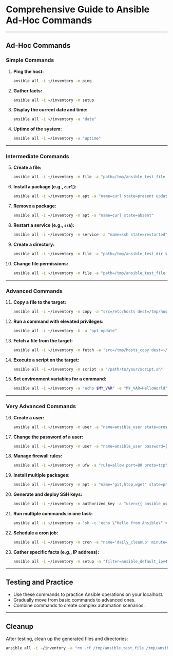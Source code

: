 # Comprehensive Guide to Ansible Ad-Hoc Commands

---

## **Ad-Hoc Commands**

### **Simple Commands**

1. **Ping the host:**
   ```bash
   ansible all -i ~/inventory -m ping
   ```

2. **Gather facts:**
   ```bash
   ansible all -i ~/inventory -m setup
   ```

3. **Display the current date and time:**
   ```bash
   ansible all -i ~/inventory -a "date"
   ```

4. **Uptime of the system:**
   ```bash
   ansible all -i ~/inventory -a "uptime"
   ```

---

### **Intermediate Commands**

5. **Create a file:**
   ```bash
   ansible all -i ~/inventory -m file -a "path=/tmp/ansible_test_file state=touch"
   ```

6. **Install a package (e.g., `curl`):**
   ```bash
   ansible all -i ~/inventory -m apt -a "name=curl state=present update_cache=yes"
   ```

7. **Remove a package:**
   ```bash
   ansible all -i ~/inventory -m apt -a "name=curl state=absent"
   ```

8. **Restart a service (e.g., `ssh`):**
   ```bash
   ansible all -i ~/inventory -m service -a "name=ssh state=restarted"
   ```

9. **Create a directory:**
   ```bash
   ansible all -i ~/inventory -m file -a "path=/tmp/ansible_test_dir state=directory"
   ```

10. **Change file permissions:**
    ```bash
    ansible all -i ~/inventory -m file -a "path=/tmp/ansible_test_file mode=0644"
    ```

---

### **Advanced Commands**

11. **Copy a file to the target:**
    ```bash
    ansible all -i ~/inventory -m copy -a "src=/etc/hosts dest=/tmp/hosts_copy"
    ```

12. **Run a command with elevated privileges:**
    ```bash
    ansible all -i ~/inventory -b -a "apt update"
    ```

13. **Fetch a file from the target:**
    ```bash
    ansible all -i ~/inventory -m fetch -a "src=/tmp/hosts_copy dest=~/hosts_backup flat=yes"
    ```

14. **Execute a script on the target:**
    ```bash
    ansible all -i ~/inventory -m script -a "/path/to/your/script.sh"
    ```

15. **Set environment variables for a command:**
    ```bash
    ansible all -i ~/inventory -a "echo $MY_VAR" -e "MY_VAR=HelloWorld"
    ```

---

### **Very Advanced Commands**

16. **Create a user:**
    ```bash
    ansible all -i ~/inventory -m user -a "name=ansible_user state=present"
    ```

17. **Change the password of a user:**
    ```bash
    ansible all -i ~/inventory -m user -a "name=ansible_user password={{ 'mypassword' | password_hash('sha512') }}"
    ```

18. **Manage firewall rules:**
    ```bash
    ansible all -i ~/inventory -m ufw -a "rule=allow port=80 proto=tcp"
    ```

19. **Install multiple packages:**
    ```bash
    ansible all -i ~/inventory -m apt -a "name='git,htop,wget' state=present update_cache=yes"
    ```

20. **Generate and deploy SSH keys:**
    ```bash
    ansible all -i ~/inventory -m authorized_key -a "user={{ ansible_user }} key='{{ lookup('file', '~/.ssh/id_rsa.pub') }}'"
    ```

21. **Run multiple commands in one task:**
    ```bash
    ansible all -i ~/inventory -a "sh -c 'echo \"Hello from Ansible\" > /tmp/hello.txt && cat /tmp/hello.txt'"
    ```

22. **Schedule a cron job:**
    ```bash
    ansible all -i ~/inventory -m cron -a "name='daily_cleanup' minute=0 hour=2 job='/usr/bin/find /tmp -type f -mtime +7 -delete'"
    ```

23. **Gather specific facts (e.g., IP address):**
    ```bash
    ansible all -i ~/inventory -m setup -a "filter=ansible_default_ipv4"
    ```

---

## **Testing and Practice**

- Use these commands to practice Ansible operations on your localhost.
- Gradually move from basic commands to advanced ones.
- Combine commands to create complex automation scenarios.

---

## **Cleanup**

After testing, clean up the generated files and directories:
```bash
ansible all -i ~/inventory -a "rm -rf /tmp/ansible_test_file /tmp/ansible_test_dir /tmp/hosts_copy /tmp/hello.txt"
```


